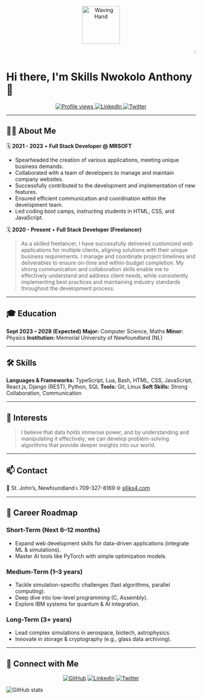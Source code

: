 <p align="center">
  <img src="https://media.giphy.com/media/hvRJCLFzcasrR4ia7z/giphy.gif" alt="Waving Hand" width="100" />
</p>

<marquee behavior="scroll" direction="left" scrollamount="5">✨ Welcome to my GitHub Profile! ✨</marquee>

# Hi there, I'm Skills Nwokolo Anthony 👋

<p align="center">
  <a href="https://github.com/slliks4">
    <img src="https://komarev.com/ghpvc/?username=slliks4&color=blue" alt="Profile views" />
  </a>
  <a href="https://www.linkedin.com/in/slliks4">
    <img src="https://img.shields.io/badge/LinkedIn-Connect-blue?logo=linkedin" alt="LinkedIn" />
  </a>
  <a href="https://twitter.com/slliks4">
    <img src="https://img.shields.io/badge/Twitter-@serenanwokolo-blue?logo=twitter" alt="Twitter" />
  </a>
</p>

---

## 👩‍💻 About Me

🗓 **2021 - 2023** • **Full Stack Developer @ MRSOFT**

* Spearheaded the creation of various applications, meeting unique business demands.
* Collaborated with a team of developers to manage and maintain company websites.
* Successfully contributed to the development and implementation of new features.
* Ensured efficient communication and coordination within the development team.
* Led coding boot camps, instructing students in HTML, CSS, and JavaScript.

🗓 **2020 - Present** • **Full Stack Developer (Freelancer)**

> As a skilled freelancer, I have successfully delivered customized web applications for multiple clients, aligning solutions with their unique business requirements. I manage and coordinate project timelines and deliverables to ensure on-time and within-budget completion. My strong communication and collaboration skills enable me to effectively understand and address client needs, while consistently implementing best practices and maintaining industry standards throughout the development process.

---

## 🎓 Education

**Sept 2023 – 2028 (Expected)**
**Major:** Computer Science, Maths
**Minor:** Physics
**Institution:** Memorial University of Newfoundland (NL)

---

## 🛠️ Skills

**Languages & Frameworks:** TypeScript, Lua, Bash, HTML, CSS, JavaScript, React.js, Django (REST), Python, SQL
**Tools:** Git, Linux
**Soft Skills:** Strong Collaboration, Communication

---

## 🚀 Interests

> I believe that data holds immense power, and by understanding and manipulating it effectively, we can develop problem-solving algorithms that provide deeper insights into our world.

---

## 📫 Contact

📍 St. John’s, Newfoundland
📞 709-327-8169
🌐 [slliks4.com](https://www.slliks4.com)

---

## 🎯 Career Roadmap

### Short-Term (Next 6–12 months)

* Expand web development skills for data-driven applications (integrate ML & simulations).
* Master AI tools like PyTorch with simple optimization models.

### Medium-Term (1–3 years)

* Tackle simulation-specific challenges (fast algorithms, parallel computing).
* Deep dive into low-level programming (C, Assembly).
* Explore IBM systems for quantum & AI integration.

### Long-Term (3+ years)

* Lead complex simulations in aerospace, biotech, astrophysics.
* Innovate in storage & cryptography (e.g., glass data archiving).

---

## 🔗 Connect with Me

<p align="center">
  <a href="https://github.com/slliks4"><img src="https://img.icons8.com/fluent/48/000000/github.png" alt="GitHub"/></a>
  <a href="https://www.linkedin.com/in/slliks4"><img src="https://img.icons8.com/fluent/48/000000/linkedin.png" alt="LinkedIn"/></a>
  <a href="https://twitter.com/slliks4"><img src="https://img.icons8.com/fluent/48/000000/twitter.png" alt="Twitter"/></a>
</p>

![GitHub stats](https://github-readme-stats.vercel.app/api?username=slliks4\&show_icons=true\&theme=radical)


<!--
**slliks4/slliks4** is a ✨ _special_ ✨ repository because its `README.md` (this file) appears on your GitHub profile.

Here are some ideas to get you started:

- 🔭 I’m currently working on ...
- 🌱 I’m currently learning ...
- 👯 I’m looking to collaborate on ...
- 🤔 I’m looking for help with ...
- 💬 Ask me about ...
- 📫 How to reach me: ...
- 😄 Pronouns: ...
- ⚡ Fun fact: ...
-->
